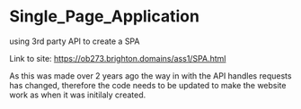 # Single_Page_Application
using 3rd party API to create a SPA

Link to site: https://ob273.brighton.domains/ass1/SPA.html

As this was made over 2 years ago the way in with the API handles requests has changed, 
therefore the code needs to be updated to make the website work as when it was initilaly created.
